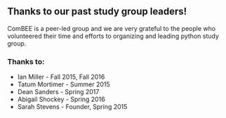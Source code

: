 ## Thanks to our past study group leaders!

ComBEE is a peer-led group and we are very grateful to the people who volunteered their time and efforts to organizing and leading python study group.

### Thanks to:
- Ian Miller - Fall 2015, Fall 2016
- Tatum Mortimer - Summer 2015
- Dean Sanders - Spring 2017
- Abigail Shockey - Spring 2016
- Sarah Stevens - Founder, Spring 2015



